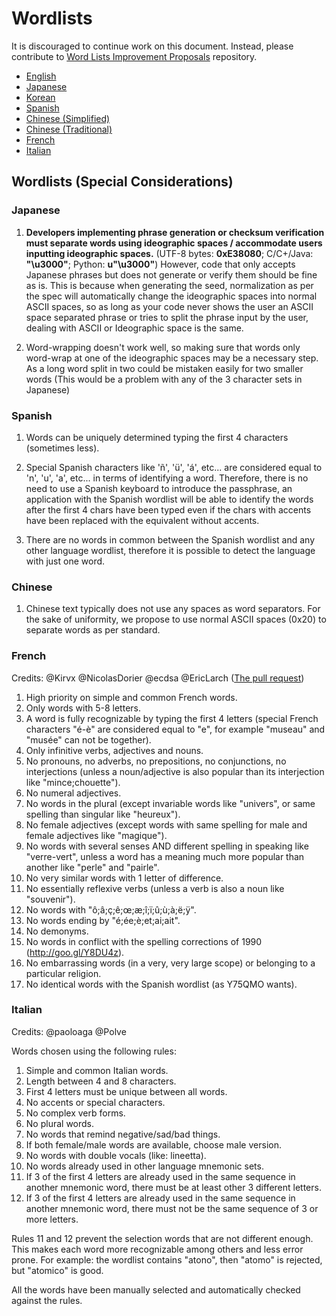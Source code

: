 # Wordlists

It is discouraged to continue work on this document.
Instead, please contribute to [Word Lists Improvement Proposals](https://github.com/p2w34/wlips) repository.

* [English](english.txt)
* [Japanese](japanese.txt)
* [Korean](korean.txt)
* [Spanish](spanish.txt)
* [Chinese (Simplified)](chinese_simplified.txt)
* [Chinese (Traditional)](chinese_traditional.txt)
* [French](french.txt)
* [Italian](italian.txt)

## Wordlists (Special Considerations)

### Japanese

1. **Developers implementing phrase generation or checksum verification must separate words using ideographic spaces / accommodate users inputting ideographic spaces.**
(UTF-8 bytes: **0xE38080**; C/C+/Java: **"\u3000"**; Python: **u"\u3000"**)
However, code that only accepts Japanese phrases but does not generate or verify them should be fine as is.
This is because when generating the seed, normalization as per the spec will
automatically change the ideographic spaces into normal ASCII spaces, so as long as your code never shows the user an ASCII space
separated phrase or tries to split the phrase input by the user, dealing with ASCII or Ideographic space is the same.

2. Word-wrapping doesn't work well, so making sure that words only word-wrap at one of the
ideographic spaces may be a necessary step. As a long word split in two could be mistaken easily
for two smaller words (This would be a problem with any of the 3 character sets in Japanese)

### Spanish

1. Words can be uniquely determined typing the first 4 characters (sometimes less).

2. Special Spanish characters like 'ñ', 'ü', 'á', etc... are considered equal to 'n', 'u', 'a', etc... in terms of identifying a word. Therefore, there is no need to use a Spanish keyboard to introduce the passphrase, an application with the Spanish wordlist will be able to identify the words after the first 4 chars have been typed even if the chars with accents have been replaced with the equivalent without accents.

3. There are no words in common between the Spanish wordlist and any other language wordlist, therefore it is possible to detect the language with just one word.

### Chinese

1. Chinese text typically does not use any spaces as word separators. For the sake of
uniformity, we propose to use normal ASCII spaces (0x20) to separate words as per standard.

### French

Credits: @Kirvx @NicolasDorier @ecdsa @EricLarch
([The pull request](https://github.com/bitcoin/bips/issues/152))

1.  High priority on simple and common French words.
2.  Only words with 5-8 letters.
3.  A word is fully recognizable by typing the first 4 letters (special French characters "é-è" are considered equal to "e", for example "museau" and "musée" can not be together).
4.  Only infinitive verbs, adjectives and nouns.
5.  No pronouns, no adverbs, no prepositions, no conjunctions, no interjections (unless a noun/adjective is also popular than its interjection like "mince;chouette").
6.  No numeral adjectives.
7.  No words in the plural (except invariable words like "univers", or same spelling than singular like "heureux").
8.  No female adjectives (except words with same spelling for male and female adjectives like "magique").
9.  No words with several senses AND different spelling in speaking like "verre-vert", unless a word has a meaning much more popular than another like "perle" and "pairle".
10. No very similar words with 1 letter of difference.
11. No essentially reflexive verbs (unless a verb is also a noun like "souvenir").
12. No words with "ô;â;ç;ê;œ;æ;î;ï;û;ù;à;ë;ÿ".
13. No words ending by "é;ée;è;et;ai;ait".
14. No demonyms.
15. No words in conflict with the spelling corrections of 1990 (http://goo.gl/Y8DU4z).
16. No embarrassing words (in a very, very large scope) or belonging to a particular religion.
17. No identical words with the Spanish wordlist (as Y75QMO wants).

### Italian

Credits: @paoloaga @Polve

Words chosen using the following rules:

1. Simple and common Italian words.
2. Length between 4 and 8 characters.
3. First 4 letters must be unique between all words.
4. No accents or special characters.
5. No complex verb forms.
6. No plural words.
7. No words that remind negative/sad/bad things.
8. If both female/male words are available, choose male version.
9. No words with double vocals (like: lineetta).
10. No words already used in other language mnemonic sets.
11. If 3 of the first 4 letters are already used in the same sequence in another mnemonic word, there must be at least other 3 different letters.
12. If 3 of the first 4 letters are already used in the same sequence in another mnemonic word, there must not be the same sequence of 3 or more letters.

Rules 11 and 12 prevent the selection words that are not different enough. This makes each word more recognizable among others and less error prone. For example: the wordlist contains "atono", then "atomo" is rejected, but "atomico" is good.

All the words have been manually selected and automatically checked against the rules.
